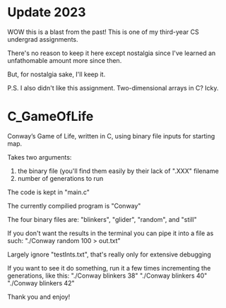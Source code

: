 # Update 2023

WOW this is a blast from the past! This is one of my third-year CS undergrad assignments. 

There's no reason to keep it here except nostalgia since I've learned an unfathomable amount more since then. 

But, for nostalgia sake, I'll keep it.

P.S. I also didn't like this assignment. Two-dimensional arrays in C? Icky.

# C_GameOfLife
Conway’s Game of Life, written in C, using binary file inputs for starting map. 

Takes two arguments: 
1) the binary file (you'll find them easily by their lack of ".XXX" filename
2) number of generations to run

The code is kept in "main.c"

The currently compilied program is "Conway"

The four binary files are: "blinkers", "glider", "random", and "still" 

If you don't want the results in the terminal you can pipe it into a file as such: "./Conway random 100 > out.txt"

Largely ignore "testInts.txt", that's really only for extensive debugging

If you want to see it do something, run it a few times incrementing the generations, like this:
"./Conway blinkers 38"
"./Conway blinkers 40"
"./Conway blinkers 42"

Thank you and enjoy!
